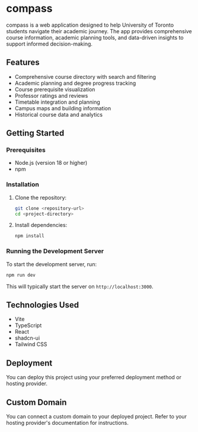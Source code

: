 # compass

compass is a web application designed to help University of Toronto students navigate their academic journey. The app provides comprehensive course information, academic planning tools, and data-driven insights to support informed decision-making.

## Features
- Comprehensive course directory with search and filtering
- Academic planning and degree progress tracking
- Course prerequisite visualization
- Professor ratings and reviews
- Timetable integration and planning
- Campus maps and building information
- Historical course data and analytics

## Getting Started

### Prerequisites
- Node.js (version 18 or higher)
- npm

### Installation
1. Clone the repository:
    ```bash
    git clone <repository-url>
    cd <project-directory>
    ```
2. Install dependencies:
    ```bash
    npm install
    ```

### Running the Development Server
To start the development server, run:
```bash
npm run dev
```
This will typically start the server on `http://localhost:3000`.

## Technologies Used
- Vite
- TypeScript
- React
- shadcn-ui
- Tailwind CSS

## Deployment
You can deploy this project using your preferred deployment method or hosting provider.

## Custom Domain
You can connect a custom domain to your deployed project. Refer to your hosting provider's documentation for instructions.
